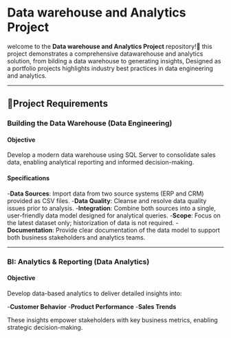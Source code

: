 # Data warehouse and Analytics Project

welcome to the **Data warehouse and Analytics Project** repository!🚀
this project demonstrates a comprehensive datawarehouse and analytics solution, from bilding a data warehouse to generating insights, Designed as a portfolio projects highlights industry best practices in data engineering and analytics. 

---

## 🚀Project Requirements

### Building the Data Warehouse (Data Engineering)


#### Objective
Develop a modern data warehouse using SQL Server to consolidate sales data, enabling analytical reporting and informed decision-making.

#### Specifications
-**Data Sources**: Import data from two source systems (ERP and CRM) provided as CSV files.
-**Data Quality**: Cleanse and resolve data quality issues prior to analysis.
-**Integration**: Combine both sources into a single, user-friendly data model designed for analytical queries.
-**Scope**: Focus on the latest dataset only; historization of data is not required.
-**Documentation**: Provide clear documentation of the data model to support both business stakeholders and analytics teams.

---

### BI: Analytics & Reporting (Data Analytics)

#### Objective
Develop data-based analytics to deliver detailed insights into:

-**Customer Behavior**
-**Product Performance**
-**Sales Trends**

These insights empower stakeholders with key business metrics, enabling strategic decision-making.
